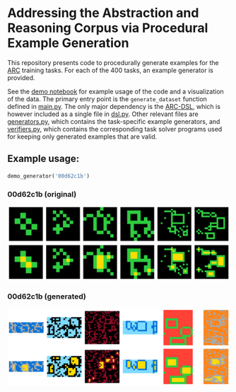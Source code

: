 # Addressing the Abstraction and Reasoning Corpus via Procedural Example Generation

This repository presents code to procedurally generate examples for the [ARC](https://github.com/fchollet/ARC) training tasks. For each of the 400 tasks, an example generator is provided.

See the [demo notebook](demo.ipynb) for example usage of the code and a visualization of the data. The primary entry point is the `generate_dataset` function defined in [main.py](main.py). The only major dependency is the [ARC-DSL](https://github.com/michaelhodel/arc-dsl), which is however included as a single file in [dsl.py](dsl.py). Other relevant files are [generators.py](generators.py), which contains the task-specific example generators, and [verifiers.py](verifiers.py), which contains the corresponding task solver programs used for keeping only generated examples that are valid.


## Example usage:

```python 
demo_generator('00d62c1b')
```

### 00d62c1b (original)

![00d62c1b (original)](00d62c1b_original.png "00d62c1b (original)")


### 00d62c1b (generated)

![00d62c1b (generated)](00d62c1b_generated.png "00d62c1b (generated)")

